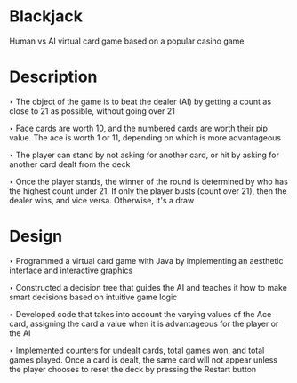 # Blackjack
Human vs AI virtual card game based on a popular casino game

# Description
‣ The object of the game is to beat the dealer (AI) by getting a count as close to 21 as possible, without going over 21 <br />

‣ Face cards are worth 10, and the numbered cards are worth their pip value. The ace is worth 1 or 11, depending on which is more advantageous <br />

‣ The player can stand by not asking for another card, or hit by asking for another card dealt from the deck <br />

‣ Once the player stands, the winner of the round is determined by who has the highest count under 21. If only the player busts (count over 21), then the dealer wins, and vice versa. Otherwise, it's a draw <br />

# Design
‣ Programmed a virtual card game with Java by implementing an aesthetic interface and interactive graphics <br />

‣ Constructed a decision tree that guides the AI and teaches it how to make smart decisions based on intuitive game logic <br />

‣ Developed code that takes into account the varying values of the Ace card, assigning the card a value when it is advantageous for the player or the AI <br />

‣ Implemented counters for undealt cards, total games won, and total games played. Once a card is dealt, the same card will not appear unless the player chooses to reset the deck by pressing the Restart button <br />
